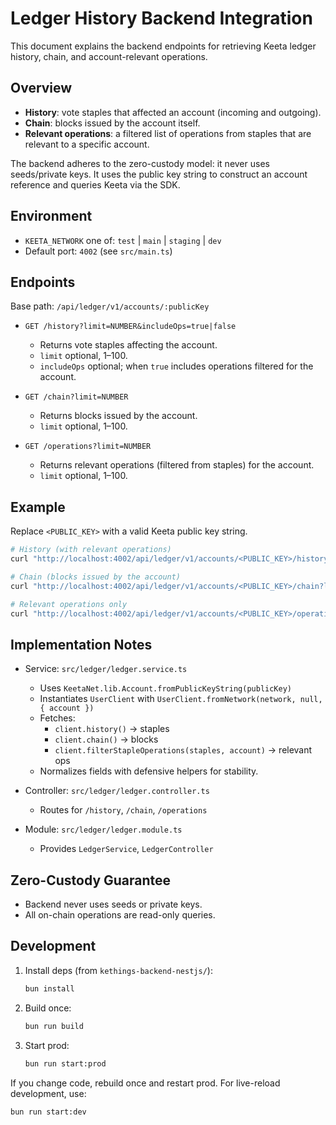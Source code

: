 # Ledger History Backend Integration

This document explains the backend endpoints for retrieving Keeta ledger history, chain, and account-relevant operations.

## Overview

- **History**: vote staples that affected an account (incoming and outgoing).
- **Chain**: blocks issued by the account itself.
- **Relevant operations**: a filtered list of operations from staples that are relevant to a specific account.

The backend adheres to the zero-custody model: it never uses seeds/private keys. It uses the public key string to construct an account reference and queries Keeta via the SDK.

## Environment

- `KEETA_NETWORK` one of: `test` | `main` | `staging` | `dev`
- Default port: `4002` (see `src/main.ts`)

## Endpoints

Base path: `/api/ledger/v1/accounts/:publicKey`

- `GET /history?limit=NUMBER&includeOps=true|false`
  - Returns vote staples affecting the account.
  - `limit` optional, 1–100.
  - `includeOps` optional; when `true` includes operations filtered for the account.

- `GET /chain?limit=NUMBER`
  - Returns blocks issued by the account.
  - `limit` optional, 1–100.

- `GET /operations?limit=NUMBER`
  - Returns relevant operations (filtered from staples) for the account.
  - `limit` optional, 1–100.

## Example

Replace `<PUBLIC_KEY>` with a valid Keeta public key string.

```bash
# History (with relevant operations)
curl "http://localhost:4002/api/ledger/v1/accounts/<PUBLIC_KEY>/history?limit=20&includeOps=true"

# Chain (blocks issued by the account)
curl "http://localhost:4002/api/ledger/v1/accounts/<PUBLIC_KEY>/chain?limit=20"

# Relevant operations only
curl "http://localhost:4002/api/ledger/v1/accounts/<PUBLIC_KEY>/operations?limit=50"
```

## Implementation Notes

- Service: `src/ledger/ledger.service.ts`
  - Uses `KeetaNet.lib.Account.fromPublicKeyString(publicKey)`
  - Instantiates `UserClient` with `UserClient.fromNetwork(network, null, { account })`
  - Fetches:
    - `client.history()` → staples
    - `client.chain()` → blocks
    - `client.filterStapleOperations(staples, account)` → relevant ops
  - Normalizes fields with defensive helpers for stability.

- Controller: `src/ledger/ledger.controller.ts`
  - Routes for `/history`, `/chain`, `/operations`

- Module: `src/ledger/ledger.module.ts`
  - Provides `LedgerService`, `LedgerController`

## Zero-Custody Guarantee

- Backend never uses seeds or private keys.
- All on-chain operations are read-only queries.

## Development

1. Install deps (from `kethings-backend-nestjs/`):
   ```bash
   bun install
   ```
2. Build once:
   ```bash
   bun run build
   ```
3. Start prod:
   ```bash
   bun run start:prod
   ```

If you change code, rebuild once and restart prod. For live-reload development, use:
```bash
bun run start:dev
```
